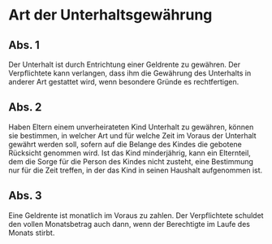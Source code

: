 # Art der Unterhaltsgewährung



## Abs. 1

 Der Unterhalt ist durch Entrichtung einer Geldrente zu gewähren. Der Verpflichtete kann verlangen, dass ihm die Gewährung des Unterhalts in anderer Art gestattet wird, wenn besondere Gründe es rechtfertigen.

## Abs. 2

 Haben Eltern einem unverheirateten Kind Unterhalt zu gewähren, können sie bestimmen, in welcher Art und für welche Zeit im Voraus der Unterhalt gewährt werden soll, sofern auf die Belange des Kindes die gebotene Rücksicht genommen wird. Ist das Kind minderjährig, kann ein Elternteil, dem die Sorge für die Person des Kindes nicht zusteht, eine Bestimmung nur für die Zeit treffen, in der das Kind in seinen Haushalt aufgenommen ist.

## Abs. 3

 Eine Geldrente ist monatlich im Voraus zu zahlen. Der Verpflichtete schuldet den vollen Monatsbetrag auch dann, wenn der Berechtigte im Laufe des Monats stirbt. 

